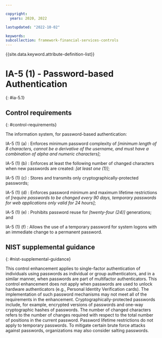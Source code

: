 ```yaml
---

copyright:
  years: 2020, 2022

lastupdated: "2022-10-02"

keywords: 
subcollection: framework-financial-services-controls
---
```


{{site.data.keyword.attribute-definition-list}}

               
# IA-5 (1) - Password-based Authentication
{: #ia-5.1}

## Control requirements
{: #control-requirements}

The information system, for password-based authentication:

IA-5 (1) (a)
    : Enforces minimum password complexity of _[minimum length of 8 characters, cannot be a derivative of the username, and must have a combination of alpha and numeric characters]_;

IA-5 (1) (b)
    : Enforces at least the following number of changed characters when new passwords are created: _[at least one (1)]_;

IA-5 (1) (c)
    : Stores and transmits only cryptographically-protected passwords;

IA-5 (1) (d)
    : Enforces password minimum and maximum lifetime restrictions of _[require passwords to be changed every 90 days, temporary passwords for web applications only valid for 24 hours]_;

IA-5 (1) (e)
    : Prohibits password reuse for _[twenty-four (24)]_ generations; and

IA-5 (1) (f)
    : Allows the use of a temporary password for system logons with an immediate change to a permanent password.

## NIST supplemental guidance
{: #nist-supplemental-guidance}

This control enhancement applies to single-factor authentication of individuals using passwords as individual or group authenticators, and in a similar manner, when passwords are part of multifactor authenticators. This control enhancement does not apply when passwords are used to unlock hardware authenticators (e.g., Personal Identity Verification cards). The implementation of such password mechanisms may not meet all of the requirements in the enhancement. Cryptographically-protected passwords include, for example, encrypted versions of passwords and one-way cryptographic hashes of passwords. The number of changed characters refers to the number of changes required with respect to the total number of positions in the current password. Password lifetime restrictions do not apply to temporary passwords. To mitigate certain brute force attacks against passwords, organizations may also consider salting passwords.



